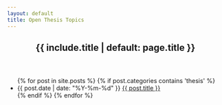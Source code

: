 ```yaml
---
layout: default
title: Open Thesis Topics
---
```


<article>
  <header><h1>{{ include.title | default: page.title }}</h1></header>
  <ul class="archive">
    {% for post in site.posts %}
    {% if post.categories contains 'thesis' %}
    <li>
      <time datetime="{{ post.date | date_to_xmlschema }}">{{ post.date | date: "%Y-%m-%d" }}</time>
      <a href="{{ post.url | relative_url }}">{{ post.title }}</a>
    </li>
    {% endif %}
    {% endfor %}
  </ul>
</article>
